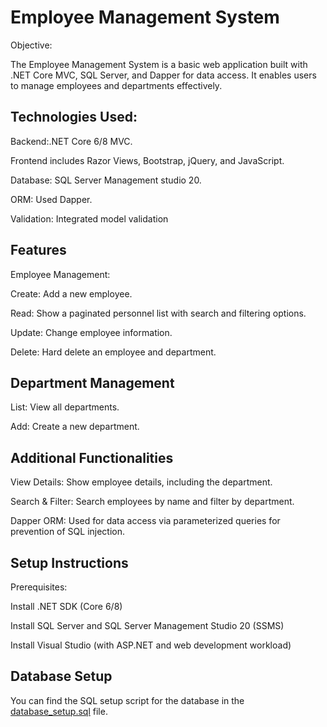 # Employee Management System

Objective:

The Employee Management System is a basic web application built with 
.NET Core MVC, SQL Server, and Dapper for data access.
It enables users to manage employees and departments effectively.


## Technologies Used:

Backend:.NET Core 6/8 MVC.

Frontend includes Razor Views, Bootstrap, jQuery, and JavaScript.

Database: SQL Server Management studio 20.

ORM: Used Dapper.

Validation: Integrated model validation


## Features

Employee Management:

Create: Add a new employee.

Read: Show a paginated personnel list with search and filtering options.

Update: Change employee information.

Delete: Hard delete an employee and department.

## Department Management

List: View all departments.

Add: Create a new department.

## Additional Functionalities

View Details: Show employee details, including the department.

Search & Filter: Search employees by name and filter by department.

Dapper ORM: Used for data access via parameterized queries for prevention of SQL injection.

## Setup Instructions

Prerequisites:

Install .NET SDK (Core 6/8)

Install SQL Server and SQL Server Management Studio 20 (SSMS)

Install Visual Studio (with ASP.NET and web development workload)

## Database Setup

You can find the SQL setup script for the database in the [database_setup.sql](CREATE_TABLES_SQL.txt) file.
